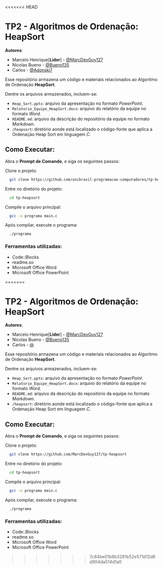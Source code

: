 <<<<<<< HEAD

# TP2 - Algoritmos de Ordenação: HeapSort

**Autores**:

- Marcelo Henrique[**Líder**] - [@MarcDevGuy127](https://github.com/MarcDevGuy127)
- Nicolas Bueno - [@Bueno135](https://github.com/Bueno135)
- Carlos - [@Adonski7](https://github.com/Adonski7)

Esse repositório armazena um código e materiais relacionados ao Algoritmo de Ordenação **HeapSort**.

Dentre os arquivos armazenados, incluem-se:
- `Heap_Sort.pptx`: arquivo da apresentação no formato _PowerPoint_.
- `Relatorio_Equipe_HeapSort.docx`: arquivo do relatório da equipe no formato _Word_.
- `README.md`: arquivo da descrição do repositório da equipe no formato _Markdown_.
- `/heapsort`: diretório aonde está localizado o código-fonte que  aplica a Ordenação Heap Sort em linguagem _C_.
## Como Executar:

Abra o **Prompt de Comando**, e siga os seguintes passos:

Clone o projeto:

```bash
  git clone https://github.com/unibrasil-programacao-computadores/tp-heapsort
```

Entre no diretório do projeto:

```bash
  cd tp-heapsort
```

Compile o arquivo principal:

```bash
  gcc -o programa main.c
```

Após compilar, execute o programa:

```bash
  ./programa
```

### Ferramentas utilizadas:
- Code::Blocks
- readme.so
- Microsoft Office Word
- Microsoft Office PowerPoint



=======

# TP2 - Algoritmos de Ordenação: HeapSort

**Autores**:

- Marcelo Henrique[**Líder**] - [@MarcDevGuy127](https://github.com/MarcDevGuy127)
- Nicolas Bueno - [@Bueno135](https://github.com/Bueno135)
- Carlos - [@](https://github.com/)

Esse repositório armazena um código e materiais relacionados ao Algoritmo de Ordenação **HeapSort**.

Dentre os arquivos armazenados, incluem-se:
- `Heap_Sort.pptx`: arquivo da apresentação no formato _PowerPoint_.
- `Relatorio_Equipe_HeapSort.docx`: arquivo do relatório da equipe no formato _Word_.
- `README.md`: arquivo da descrição do repositório da equipe no formato _Markdown_.
- `/heapsort`: diretório aonde está localizado o código-fonte que  aplica a Ordenação Heap Sort em linguagem _C_.
## Como Executar:

Abra o **Prompt de Comando**, e siga os seguintes passos:

Clone o projeto:

```bash
  git clone https://github.com/MarcDevGuy127/tp-heapsort
```

Entre no diretório do projeto:

```bash
  cd tp-heapsort
```

Compile o arquivo principal:

```bash
  gcc -o programa main.c
```

Após compilar, execute o programa:

```bash
  ./programa
```

### Ferramentas utilizadas:
- Code::Blocks
- readme.so
- Microsoft Office Word
- Microsoft Office PowerPoint



>>>>>>> 7c84be01b8b3281b52e571d12d6d904da514d1a0
